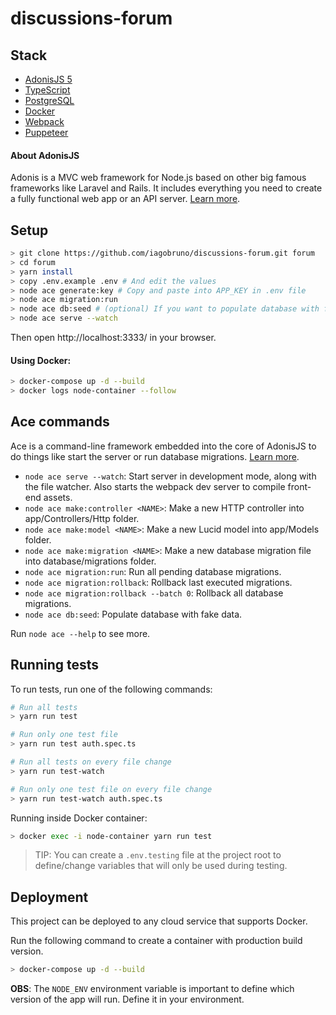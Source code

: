 # discussions-forum

## Stack

- [AdonisJS 5](https://adonisjs.com/)
- [TypeScript](https://www.typescriptlang.org/)
- [PostgreSQL](https://www.postgresql.org/)
- [Docker](https://www.docker.com/)
- [Webpack](https://webpack.js.org/)
- [Puppeteer](https://pptr.dev/)

#### About AdonisJS

Adonis is a MVC web framework for Node.js based on other big famous frameworks like Laravel and Rails. It includes everything you need to create a fully functional web app or an API server. [Learn more](https://adonisjs.com/).

## Setup

```bash
> git clone https://github.com/iagobruno/discussions-forum.git forum
> cd forum
> yarn install
> copy .env.example .env # And edit the values
> node ace generate:key # Copy and paste into APP_KEY in .env file
> node ace migration:run
> node ace db:seed # (optional) If you want to populate database with fake data.
> node ace serve --watch
```

Then open http://localhost:3333/ in your browser.

#### Using Docker:

```bash
> docker-compose up -d --build
> docker logs node-container --follow
```

## Ace commands

Ace is a command-line framework embedded into the core of AdonisJS to do things like start the server or run database migrations. [Learn more](https://docs.adonisjs.com/guides/ace-commandline).

- `node ace serve --watch`: Start server in development mode, along with the file watcher. Also starts the webpack dev server to compile front-end assets.
- `node ace make:controller <NAME>`: Make a new HTTP controller into app/Controllers/Http folder.
- `node ace make:model <NAME>`: Make a new Lucid model into app/Models folder.
- `node ace make:migration <NAME>`: Make a new database migration file into database/migrations folder.
- `node ace migration:run`: Run all pending database migrations.
- `node ace migration:rollback`: Rollback last executed migrations.
- `node ace migration:rollback --batch 0`: Rollback all database migrations.
- `node ace db:seed`: Populate database with fake data.

Run `node ace --help` to see more.

## Running tests

To run tests, run one of the following commands:

```bash
# Run all tests
> yarn run test

# Run only one test file
> yarn run test auth.spec.ts

# Run all tests on every file change
> yarn run test-watch

# Run only one test file on every file change
> yarn run test-watch auth.spec.ts
```

Running inside Docker container:

```bash
> docker exec -i node-container yarn run test
```

> TIP: You can create a `.env.testing` file at the project root to define/change variables that will only be used during testing.

## Deployment

This project can be deployed to any cloud service that supports Docker.

Run the following command to create a container with production build version.

```bash
> docker-compose up -d --build
```

**OBS**: The `NODE_ENV` environment variable is important to define which version of the app will run. Define it in your environment.
